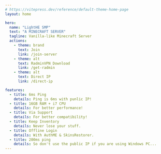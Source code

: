 ```yaml
---
# https://vitepress.dev/reference/default-theme-home-page
layout: home

hero:
  name: "LightHE SMP"
  text: "A MINECRAFT SERVER"
  tagline: Vanilla-like Minecraft Server
  actions:
    - theme: brand
      text: Join
      link: /join-server
    - theme: alt
      text: RadminVPN Download
      link: /get-radmin
    - theme: alt
      text: Direct IP
      link: /direct-ip

features:
  - title: 6ms Ping
    details: Ping is 6ms with punlic IP!
  - title: 16GB RAM + i7 CPU 
    details: For better performance!
  - title: Via Support
    details: For better compatibility!
  - title: Keep Inventory
    details: Never lose your stuff.
  - title: Offline Login
    details: With AuthME & SkinsRestorer.
  - title: 200ms ping
    details: So don't use the public IP if you are using Windows PC...
---
```


